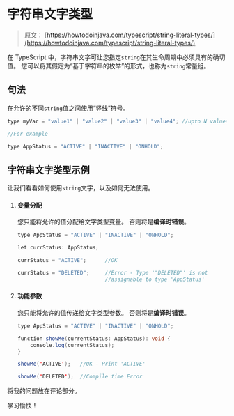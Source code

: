 # 字符串文字类型

> 原文： [https://howtodoinjava.com/typescript/string-literal-types/](https://howtodoinjava.com/typescript/string-literal-types/)

在 TypeScript 中，字符串文字可让您指定`string`在其生命周期中必须具有的确切值。 您可以将其假定为“基于字符串的枚举”的形式，也称为`string`常量组。

## 句法

在允许的不同`string`值之间使用“竖线”符号。

```java
type myVar = "value1" | "value2" | "value3" | "value4";	//upto N values

//For example

type AppStatus = "ACTIVE" | "INACTIVE" | "ONHOLD";		

```

## 字符串文字类型示例

让我们看看如何使用`string`文字，以及如何无法使用。

1.  #### 变量分配

    您只能将允许的值分配给文字类型变量。 否则将是**编译时错误**。

    ```java
    type AppStatus = "ACTIVE" | "INACTIVE" | "ONHOLD";

    let currStatus: AppStatus;

    currStatus = "ACTIVE";		//OK

    currStatus = "DELETED";		//Error - Type '"DELETED"' is not 
    							//assignable to type 'AppStatus'

    ```

2.  #### 功能参数

    您只能将允许的值传递给文字类型参数。 否则将是**编译时错误**。

    ```java
    type AppStatus = "ACTIVE" | "INACTIVE" | "ONHOLD";

    function showMe(currentStatus: AppStatus): void {
    	console.log(currentStatus);
    }

    showMe('ACTIVE');	//OK - Print 'ACTIVE'

    showMe('DELETED');	//Compile time Error

    ```

将我的问题放在评论部分。

学习愉快！